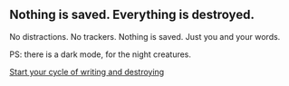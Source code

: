 


## Nothing is saved. Everything is destroyed.

No distractions. No trackers. Nothing is saved. Just you and your words. 

PS: there is a dark mode, for the night creatures.

[Start your cycle of writing and destroying](https://thekang.co)

